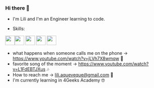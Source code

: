 ### Hi there 👋

- I'm Lili and I'm an Engineer learning to code.

- Skills:

<img src="https://upload.wikimedia.org/wikipedia/commons/thumb/1/18/C_Programming_Language.svg/926px-C_Programming_Language.svg.png" width="30"><img src="https://github.com/liliaqvq/liliaqvq/assets/130264861/1a298578-1650-43bc-8272-e15b36dce00a" width="30">
<img src="https://github.com/liliaqvq/liliaqvq/assets/130264861/856e61d6-6b1e-4025-90e0-cb138aae644e" width="30">
<img src="https://github.com/liliaqvq/liliaqvq/assets/130264861/43cdd258-f4ae-43cf-8faf-8e6cfd857e57" width="30">
<img src="https://github.com/liliaqvq/liliaqvq/assets/130264861/404c9312-9acd-46b5-900c-24715d57099a" width="30">





- what happens when someone calls me on the phone -> https://www.youtube.com/watch?v=jLVh7X8wmqw 📱
- favorite song of the moment -> https://www.youtube.com/watch?v=L1FdEBTJXus 🎶
- How to reach me -> lili.aqueveque@gmail.com 📧
- I'm currently learning in 4Geeks Academy 🤓

<!--
**liliaqvq/liliaqvq** is a ✨ _special_ ✨ repository because its `README.md` (this file) appears on your GitHub profile.

Here are some ideas to get you started:

- 🔭 I’m currently working on ...
- 🌱 I’m currently learning ...
- 👯 I’m looking to collaborate on ...
- 🤔 I’m looking for help with ...
- 💬 Ask me about ...
- 📫 How to reach me: ...
- ⚡ Fun fact: ...
-->
